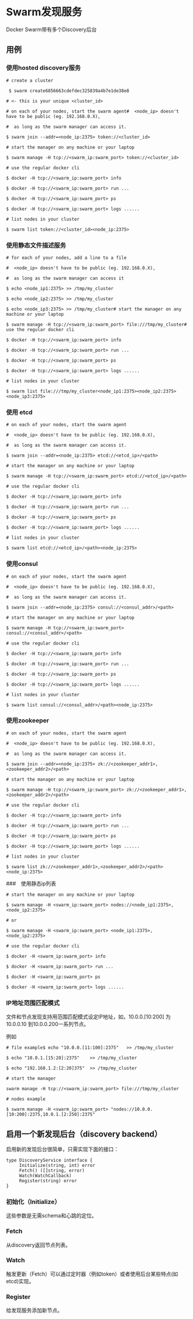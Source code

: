 # Swarm发现服务

Docker Swarm带有多个Discovery后台

## 用例

### 使用hosted discovery服务 

	# create a cluster
	
	 $ swarm create6856663cdefdec325839a4b7e1de38e8
	
	# <- this is your unique <cluster_id>
	
	# on each of your nodes, start the swarm agent#  <node_ip> doesn't have to be public (eg. 192.168.0.X),
	
	#  as long as the swarm manager can access it.
	
	$ swarm join --addr=<node_ip:2375> token://<cluster_id>
	
	# start the manager on any machine or your laptop
	
	$ swarm manage -H tcp://<swarm_ip:swarm_port> token://<cluster_id>
	
	# use the regular docker cli
	
	$ docker -H tcp://<swarm_ip:swarm_port> info
	
	$ docker -H tcp://<swarm_ip:swarm_port> run ...
	
	$ docker -H tcp://<swarm_ip:swarm_port> ps
	
	$ docker -H tcp://<swarm_ip:swarm_port> logs ......
	
	# list nodes in your cluster
	
	$ swarm list token://<cluster_id><node_ip:2375>

### 使用静态文件描述服务

	# for each of your nodes, add a line to a file
	
	#  <node_ip> doesn't have to be public (eg. 192.168.0.X),
	
	#  as long as the swarm manager can access it
	
	$ echo <node_ip1:2375> >> /tmp/my_cluster
	
	$ echo <node_ip2:2375> >> /tmp/my_cluster
	
	$ echo <node_ip3:2375> >> /tmp/my_cluster# start the manager on any machine or your laptop
	
	$ swarm manage -H tcp://<swarm_ip:swarm_port> file:///tmp/my_cluster# use the regular docker cli
	
	$ docker -H tcp://<swarm_ip:swarm_port> info
	
	$ docker -H tcp://<swarm_ip:swarm_port> run ...
	
	$ docker -H tcp://<swarm_ip:swarm_port> ps
	
	$ docker -H tcp://<swarm_ip:swarm_port> logs ......
	
	# list nodes in your cluster
	
	$ swarm list file:///tmp/my_cluster<node_ip1:2375><node_ip2:2375><node_ip3:2375>

### 使用 etcd

	# on each of your nodes, start the swarm agent
	
	#  <node_ip> doesn't have to be public (eg. 192.168.0.X),
	
	#  as long as the swarm manager can access it.
	
	$ swarm join --addr=<node_ip:2375> etcd://<etcd_ip>/<path>
	
	# start the manager on any machine or your laptop
	
	$ swarm manage -H tcp://<swarm_ip:swarm_port> etcd://<etcd_ip>/<path>
	
	# use the regular docker cli
	
	$ docker -H tcp://<swarm_ip:swarm_port> info
	
	$ docker -H tcp://<swarm_ip:swarm_port> run ...
	
	$ docker -H tcp://<swarm_ip:swarm_port> ps
	
	$ docker -H tcp://<swarm_ip:swarm_port> logs ......
	
	# list nodes in your cluster
	
	$ swarm list etcd://<etcd_ip>/<path><node_ip:2375>

### 使用consul

	# on each of your nodes, start the swarm agent
	
	#  <node_ip> doesn't have to be public (eg. 192.168.0.X),
	
	#  as long as the swarm manager can access it.
	
	$ swarm join --addr=<node_ip:2375> consul://<consul_addr>/<path>
	
	# start the manager on any machine or your laptop
	
	$ swarm manage -H tcp://<swarm_ip:swarm_port> consul://<consul_addr>/<path>
	
	# use the regular docker cli
	
	$ docker -H tcp://<swarm_ip:swarm_port> info
	
	$ docker -H tcp://<swarm_ip:swarm_port> run ...
	
	$ docker -H tcp://<swarm_ip:swarm_port> ps
	
	$ docker -H tcp://<swarm_ip:swarm_port> logs ......
	
	# list nodes in your cluster
	
	$ swarm list consul://<consul_addr>/<path><node_ip:2375>

### 使用zookeeper

	# on each of your nodes, start the swarm agent
	
	#  <node_ip> doesn't have to be public (eg. 192.168.0.X),
	
	#  as long as the swarm manager can access it.
	
	$ swarm join --addr=<node_ip:2375> zk://<zookeeper_addr1>,<zookeeper_addr2>/<path>
	
	# start the manager on any machine or your laptop
	
	$ swarm manage -H tcp://<swarm_ip:swarm_port> zk://<zookeeper_addr1>,<zookeeper_addr2>/<path>
	
	# use the regular docker cli
	
	$ docker -H tcp://<swarm_ip:swarm_port> info
	
	$ docker -H tcp://<swarm_ip:swarm_port> run ...
	
	$ docker -H tcp://<swarm_ip:swarm_port> ps
	
	$ docker -H tcp://<swarm_ip:swarm_port> logs ......
	
	# list nodes in your cluster
	
	$ swarm list zk://<zookeeper_addr1>,<zookeeper_addr2>/<path><node_ip:2375>

###　使用静态ip列表 

	# start the manager on any machine or your laptop
	
	$ swarm manage -H <swarm_ip:swarm_port> nodes://<node_ip1:2375>,<node_ip2:2375>
	
	# or
	
	$ swarm manage -H <swarm_ip:swarm_port> <node_ip1:2375>,<node_ip2:2375>
	
	# use the regular docker cli
	
	$ docker -H <swarm_ip:swarm_port> info
	
	$ docker -H <swarm_ip:swarm_port> run ...
	
	$ docker -H <swarm_ip:swarm_port> ps
	
	$ docker -H <swarm_ip:swarm_port> logs ......

### IP地址范围匹配模式 

文件和节点发现支持用范围匹配模式设定IP地址，如，10.0.0.[10:200] 为10.0.0.10 到10.0.0.200一系列节点。

例如

	# file example$ echo "10.0.0.[11:100]:2375"   >> /tmp/my_cluster
	
	$ echo "10.0.1.[15:20]:2375"    >> /tmp/my_cluster
	
	$ echo "192.168.1.2:[2:20]375"  >> /tmp/my_cluster
	
	# start the manager
	
	swarm manage -H tcp://<swarm_ip:swarm_port> file:///tmp/my_cluster
         
	# nodes example
	
	$ swarm manage -H <swarm_ip:swarm_port> "nodes://10.0.0.[10:200]:2375,10.0.1.[2:250]:2375"

## 启用一个新发现后台（discovery backend） 


启用新的发现后台很简单，只需实现下面的接口：

	type DiscoveryService interface {
	     Initialize(string, int) error
	     Fetch() ([]string, error)
	     Watch(WatchCallback)
	     Register(string) error
	}

### 初始化（Initialize）

这些参数是无需schema和心跳的定位。



### Fetch

从discovery返回节点列表。



### Watch

触发更新（Fetch）可以通过定时器（例如token）或者使用后台某些特点(如 etcd)实现。



### Register

给发现服务添加新节点。